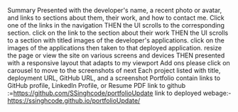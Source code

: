 

Summary
Presented with the developer's name, a recent photo or avatar, and links to sections about them, their work, and how to contact me. Click one of the links in the navigation THEN the UI scrolls to the corresponding section. click on the link to the section about their work THEN the UI scrolls to a section with titled images of the developer's applications. click on the images of the applications then taken to that deployed application. resize the page or view the site on various screens and devices THEN presented with a responsive layout that adapts to my viewport
Add ons 
please click on carousel to move to the screenshots of next 
Each project listed with title, deployment URL, GitHub URL, and a screenshot
Portfolio contain links to GitHub profile, LinkedIn Profile, or Resume PDF
link to github :=https://github.com/SSinghcode/portfolioUpdate
link to deployed webage:-https://ssinghcode.github.io/portfolioUpdate/
